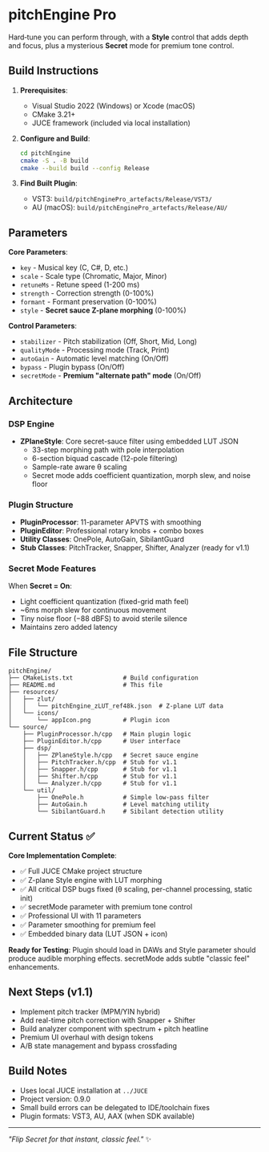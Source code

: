 # pitchEngine Pro

Hard‑tune you can perform through, with a **Style** control that adds depth and focus, plus a mysterious **Secret** mode for premium tone control.

## Build Instructions

1. **Prerequisites**:
   - Visual Studio 2022 (Windows) or Xcode (macOS)
   - CMake 3.21+
   - JUCE framework (included via local installation)

2. **Configure and Build**:
   ```bash
   cd pitchEngine
   cmake -S . -B build
   cmake --build build --config Release
   ```

3. **Find Built Plugin**:
   - VST3: `build/pitchEnginePro_artefacts/Release/VST3/`
   - AU (macOS): `build/pitchEnginePro_artefacts/Release/AU/`

## Parameters

**Core Parameters**:
- `key` - Musical key (C, C#, D, etc.)
- `scale` - Scale type (Chromatic, Major, Minor)
- `retuneMs` - Retune speed (1-200 ms)
- `strength` - Correction strength (0-100%)
- `formant` - Formant preservation (0-100%)
- `style` - **Secret sauce Z-plane morphing** (0-100%)

**Control Parameters**:
- `stabilizer` - Pitch stabilization (Off, Short, Mid, Long)
- `qualityMode` - Processing mode (Track, Print)
- `autoGain` - Automatic level matching (On/Off)
- `bypass` - Plugin bypass (On/Off)
- `secretMode` - **Premium "alternate path" mode** (On/Off)

## Architecture

### DSP Engine
- **ZPlaneStyle**: Core secret-sauce filter using embedded LUT JSON
  - 33-step morphing path with pole interpolation
  - 6-section biquad cascade (12-pole filtering)
  - Sample-rate aware θ scaling
  - Secret mode adds coefficient quantization, morph slew, and noise floor

### Plugin Structure
- **PluginProcessor**: 11-parameter APVTS with smoothing
- **PluginEditor**: Professional rotary knobs + combo boxes
- **Utility Classes**: OnePole, AutoGain, SibilantGuard
- **Stub Classes**: PitchTracker, Snapper, Shifter, Analyzer (ready for v1.1)

### Secret Mode Features
When **Secret = On**:
- Light coefficient quantization (fixed-grid math feel)
- ~6ms morph slew for continuous movement
- Tiny noise floor (−88 dBFS) to avoid sterile silence
- Maintains zero added latency

## File Structure

```
pitchEngine/
├── CMakeLists.txt              # Build configuration
├── README.md                   # This file
├── resources/
│   ├── zlut/
│   │   └── pitchEngine_zLUT_ref48k.json  # Z-plane LUT data
│   └── icons/
│       └── appIcon.png         # Plugin icon
└── source/
    ├── PluginProcessor.h/cpp   # Main plugin logic
    ├── PluginEditor.h/cpp      # User interface
    ├── dsp/
    │   ├── ZPlaneStyle.h/cpp   # Secret sauce engine
    │   ├── PitchTracker.h/cpp  # Stub for v1.1
    │   ├── Snapper.h/cpp       # Stub for v1.1
    │   ├── Shifter.h/cpp       # Stub for v1.1
    │   └── Analyzer.h/cpp      # Stub for v1.1
    └── util/
        ├── OnePole.h           # Simple low-pass filter
        ├── AutoGain.h          # Level matching utility
        └── SibilantGuard.h     # Sibilant detection utility
```

## Current Status ✅

**Core Implementation Complete**:
- ✅ Full JUCE CMake project structure
- ✅ Z-plane Style engine with LUT morphing
- ✅ All critical DSP bugs fixed (θ scaling, per-channel processing, static init)
- ✅ secretMode parameter with premium tone control
- ✅ Professional UI with 11 parameters
- ✅ Parameter smoothing for premium feel
- ✅ Embedded binary data (LUT JSON + icon)

**Ready for Testing**: Plugin should load in DAWs and Style parameter should produce audible morphing effects. secretMode adds subtle "classic feel" enhancements.

## Next Steps (v1.1)

- Implement pitch tracker (MPM/YIN hybrid)
- Add real-time pitch correction with Snapper + Shifter
- Build analyzer component with spectrum + pitch heatline
- Premium UI overhaul with design tokens
- A/B state management and bypass crossfading

## Build Notes

- Uses local JUCE installation at `../JUCE`
- Project version: 0.9.0
- Small build errors can be delegated to IDE/toolchain fixes
- Plugin formats: VST3, AU, AAX (when SDK available)

---

*"Flip Secret for that instant, classic feel."* ✨